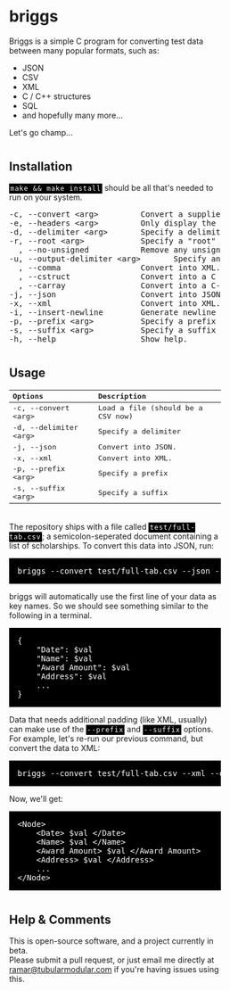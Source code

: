 <html>

briggs
======

Briggs is a simple C program for converting test data between many popular
formats, such as:

- JSON
- CSV
- XML
- C / C++ structures
- SQL
- and hopefully many more... 

Let's go champ...




Installation
------------

<code>make && make install</code> should be all that's needed to run on your system.

<pre>
-c, --convert &lt;arg&gt;         Convert a supplied CSV file &lt;arg&gt; to another format
-e, --headers &lt;arg&gt;         Only display the headers in &lt;arg&gt;
-d, --delimiter &lt;arg&gt;       Specify a delimiter           
-r, --root &lt;arg&gt;            Specify a "root" name for certain types of structures.
  , --no-unsigned           Remove any unsigned character sequences.
-u, --output-delimiter &lt;arg&gt;       Specify an output delimiter for strings
  , --comma                 Convert into XML.             
  , --cstruct               Convert into a C struct.      
  , --carray                Convert into a C-style array. 
-j, --json                  Convert into JSON.            
-x, --xml                   Convert into XML.             
-i, --insert-newline        Generate newline after each row.
-p, --prefix &lt;arg&gt;          Specify a prefix              
-s, --suffix &lt;arg&gt;          Specify a suffix              
-h, --help                  Show help.                    
</pre>


Usage
-----

Options | Description
------- | -------------
-c, --convert &lt;arg&gt;   | Load a file (should be a CSV now)
-d, --delimiter &lt;arg&gt; | Specify a delimiter
-j, --json                  | Convert into JSON.
-x, --xml                   | Convert into XML.
-p, --prefix &lt;arg&gt;    | Specify a prefix
-s, --suffix &lt;arg&gt;    | Specify a suffix


<br />
The repository ships with a file called <code>test/full-tab.csv</code>; a semicolon-seperated document containing a list of scholarships.  To convert this data into JSON, run:

<pre>
briggs --convert test/full-tab.csv --json --delimiter ';'
</pre>

briggs will automatically use the first line of your data as key names.  So we should see something similar to the following in a terminal.

<pre>
{
	"Date": $val
	"Name": $val
	"Award Amount": $val
	"Address": $val
	...
}
</pre> 

Data that needs additional padding (like XML, usually) can make use of the <code>--prefix</code> and <code>--suffix</code> options.  For example, let's re-run our previous command, but convert the data to XML:

<pre>
briggs --convert test/full-tab.csv --xml --delimiter ';' --prefix '<Node>' --suffix '</Node>'
</pre>

Now, we'll get:
<pre>
&lt;Node&gt;
	&lt;Date&gt; $val &lt;/Date&gt; 
	&lt;Name&gt; $val &lt;/Name&gt; 
	&lt;Award Amount&gt; $val &lt;/Award Amount&gt; 
	&lt;Address&gt; $val &lt;/Address&gt; 
	...
&lt;/Node&gt;
</pre>



Help & Comments
---------------
This is open-source software, and a project currently in beta.

Please submit a pull request, or just email me directly at ramar@tubularmodular.com if you're having issues using this.



<style>
html {
	min-width: 330px;
	width: 50%;
	margin: 0 auto;
	padding-bottom: 100px;
}
h2 {
	margin-top: 40px;
}
p {
	margin: 0 auto;
}
table tr:nth-child(1) {
	text-align: left;
}
table tr:nth-child(n+1) {
	font-family: monospace;	
}
code {
	background-color: black;
	color: white;
	font-family: monospace;	
	padding: 2px;
	letter-spacing: 1px;
}
pre:nth-of-type(n+2) {
	background-color: black;
	color: white;
	padding: 15px;
	padding-top: 15px;
	padding-bottom: 15px;
}
</style>
</html>
